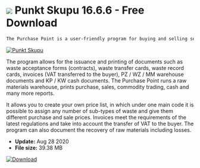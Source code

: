 # ![](https://cdn.softexe.net/static/icon/win.gif) Punkt Skupu 16.6.6 - Free Download

```sh
The Purchase Point is a user-friendly program for buying and selling secondary raw materials and selling coal products. It can work for one or both industries at the same time.
```
[![Punkt Skupu](https://gallery.dpcdn.pl/imgc/Tools/757/g_-_420x350_1.5_-_x20141119192143_0.png)](https://softexe.net/win/business/finance/punkt-skupu:hpbg.html)

The program allows for the issuance and printing of documents such as waste acceptance forms (contracts), waste transfer cards, waste record cards, invoices (VAT transferred to the buyer), PZ / WZ / MM warehouse documents and KP / KW cash documents. The Purchase Point runs a raw materials warehouse, prints purchase, sales, commodity trading, cash and many more reports.
 
 It allows you to create your own price list, in which under one main code it is possible to assign any number of sub-types of waste and give them different purchase and sale prices. Invoices meet the requirements of the latest regulations and take into account the transfer of VAT to the buyer. The program can also document the recovery of raw materials including losses.


- **Update:** Aug 28 2020
- **File size:** 39.38 MB

[![Download](https://cdn.softexe.net/static/img/download.png)](https://softexe.net/win/business/finance/punkt-skupu:hpbg.html)

